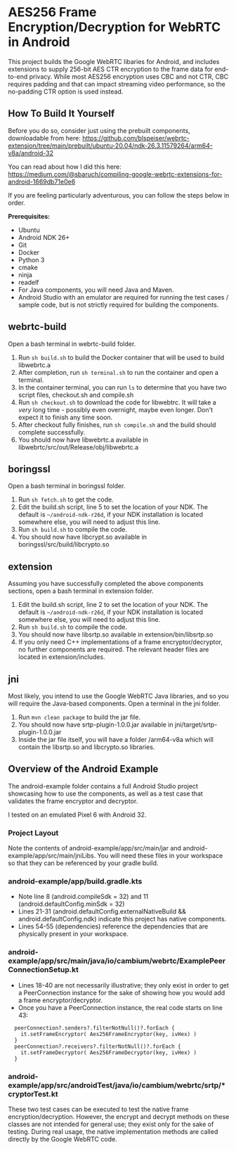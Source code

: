 # AES256 Frame Encryption/Decryption for WebRTC  in Android

This project builds the Google WebRTC libaries for Android, and includes extensions to supply 256-bit AES CTR encryption to the frame data for end-to-end privacy. While most AES256 encryption uses CBC and not CTR, CBC requires padding and that can impact streaming video performance, so the no-padding CTR option is used instead. 

## How To Build It Yourself
Before you do so, consider just using the prebuilt components, downloadable from here:
https://github.com/blspeiser/webrtc-extension/tree/main/prebuilt/ubuntu-20.04/ndk-26.3.11579264/arm64-v8a/android-32

You can read about how I did this here: 
https://medium.com/@sbaruch/compiling-google-webrtc-extensions-for-android-1669db71e0e6

If you are feeling particularly adventurous, you can follow the steps below in order. 

**Prerequisites:** 
- Ubuntu
- Android NDK 26+
- Git
- Docker
- Python 3
- cmake
- ninja
- readelf
- For Java components, you will need Java and Maven. 
- Android Studio with an emulator are required for running the test cases / sample code, but is not strictly required for building the components. 

## webrtc-build
 Open a bash terminal in webrtc-build folder. 
 1. Run `sh build.sh` to build the Docker container that will be used to build libwebrtc.a 
 2. After completion, run `sh terminal.sh` to run the container and open a terminal.
 3. In the container terminal, you can run `ls` to determine that you have two script files, checkout.sh and compile.sh
 4. Run `sh checkout.sh` to download the code for libwebtrc.  It will take a *very* long time - possibly even overnight, maybe even longer.  Don't expect it to finish any time soon.  
 5. After checkout fully finishes, run `sh compile.sh` and the build should complete successfully. 
 6. You should now have libwebrtc.a available in libwebrtc/src/out/Release/obj/libwebrtc.a

## boringssl
 Open a bash terminal in boringssl folder. 
 1. Run `sh fetch.sh` to get the code. 
 2. Edit the build.sh script, line 5 to set the location of your NDK. The default is `~/android-ndk-r26d`, if your NDK installation is located somewhere else, you will need to adjust this line.
 3. Run `sh build.sh` to compile the code. 
 4. You should now have libcrypt.so available in boringssl/src/build/libcrypto.so

## extension
Assuming you have successfully completed the above components sections, open a bash terminal in extension folder. 

 1. Edit the build.sh script, line 2 to set the location of your NDK. The default is `~/android-ndk-r26d`, if your NDK installation is located somewhere else, you will need to adjust this line.
 2. Run `sh build.sh` to compile the code. 
 3. You should now have libsrtp.so available in extension/bin/libsrtp.so
 4. If you only need C++ implementations of a frame encryptor/decryptor, no further components are required. The relevant header files are located in extension/includes.

## jni
Most likely, you intend to use the Google WebRTC Java libraries, and so you will require the Java-based components. Open a terminal in the jni folder. 
1. Run `mvn clean package` to build the jar file. 
2. You should now have srtp-plugin-1.0.0.jar available in jni/target/srtp-plugin-1.0.0.jar
3. Inside the jar file itself, you will have a folder /arm64-v8a which will contain the libsrtp.so and libcrypto.so libraries. 

## Overview of the Android Example
The android-example folder contains a full Android Studio project showcasing how to use the components, as well as a test case that validates the frame encryptor and decryptor. 

I tested on an emulated Pixel 6 with Android 32. 

### Project Layout
Note the contents of android-example/app/src/main/jar and android-example/app/src/main/jniLibs. You will need these files in your workspace so that they can be referenced by your gradle build. 

### android-example/app/build.gradle.kts
- Note line 8 (android.compileSdk = 32) and 11 (android.defaultConfig.minSdk = 32)
- Lines 21-31 (android.defaultConfig.externalNativeBuild && android.defaultConfig.ndk) indicate this project has native components. 
- Lines 54-55 (dependencies) reference the dependencies that are physically present in your workspace. 

### android-example/app/src/main/java/io/cambium/webrtc/ExamplePeerConnectionSetup.kt
 - Lines 18-40 are not necessarily illustrative; they only exist in order to get a PeerConnection instance for the sake of showing how you would add a frame encryptor/decryptor. 
 - Once you have a PeerConnection instance, the real code starts on line 43:
 
```
  peerConnection?.senders?.filterNotNull()?.forEach {
    it.setFrameEncryptor( Aes256FrameEncryptor(key, ivHex) )
  }
  peerConnection?.receivers?.filterNotNull()?.forEach {
    it.setFrameDecryptor( Aes256FrameDecryptor(key, ivHex) )
  }
```

### android-example/app/src/androidTest/java/io/cambium/webrtc/srtp/*cryptorTest.kt
These two test cases can be executed to test the native frame encryption/decryption.  However, the encrypt and decrypt methods on these classes are not intended for general use; they exist only for the sake of testing. During real usage, the native implementation methods are called directly by the Google WebRTC code. 
